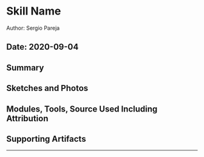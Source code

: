 #  Skill Name

Author: Sergio Pareja

Date: 2020-09-04
-----

## Summary


## Sketches and Photos

## Modules, Tools, Source Used Including Attribution


## Supporting Artifacts


-----
